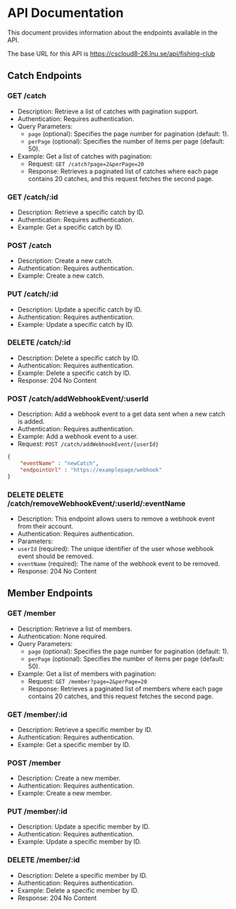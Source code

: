 # API Documentation

This document provides information about the endpoints available in the API.

The base URL for this API is https://cscloud8-26.lnu.se/api/fishing-club

## Catch Endpoints

### GET /catch

- Description: Retrieve a list of catches with pagination support.
- Authentication: Requires authentication.
- Query Parameters:
  - `page` (optional): Specifies the page number for pagination (default: 1).
  - `perPage` (optional): Specifies the number of items per page (default: 50).
- Example: Get a list of catches with pagination:
  - Request: `GET /catch?page=2&perPage=20`
  - Response: Retrieves a paginated list of catches where each page contains 20 catches, and this request fetches the second page.


### GET /catch/:id

- Description: Retrieve a specific catch by ID.
- Authentication: Requires authentication.
- Example: Get a specific catch by ID.

### POST /catch

- Description: Create a new catch.
- Authentication: Requires authentication.
- Example: Create a new catch.

### PUT /catch/:id

- Description: Update a specific catch by ID.
- Authentication: Requires authentication.
- Example: Update a specific catch by ID.

### DELETE /catch/:id

- Description: Delete a specific catch by ID.
- Authentication: Requires authentication.
- Example: Delete a specific catch by ID.
- Response: 204 No Content

### POST /catch/addWebhookEvent/:userId

- Description: Add a webhook event to a get data sent when a new catch is added. 
- Authentication: Requires authentication.
- Example: Add a webhook event to a user.
- Request: `POST /catch/addWebhookEvent/{userId}`
```json
{
    "eventName" : "newCatch",
    "endpointUrl" : "https://examplepage/webhook"
}
```
### DELETE DELETE /catch/removeWebhookEvent/:userId/:eventName

- Description: This endpoint allows users to remove a webhook event from their account.
- Authentication: Requires authentication.
- Parameters:
 - `userId` (required): The unique identifier of the user whose webhook event should be removed.
 - `eventName` (required): The name of the webhook event to be removed.
- Response: 204 No Content


## Member Endpoints

### GET /member

- Description: Retrieve a list of members.
- Authentication: None required.
- Query Parameters:
  - `page` (optional): Specifies the page number for pagination (default: 1).
  - `perPage` (optional): Specifies the number of items per page (default: 50).
- Example: Get a list of members with pagination:
  - Request: `GET /member?page=2&perPage=20`
  - Response: Retrieves a paginated list of members where each page contains 20 catches, and this request fetches the second page.

### GET /member/:id

- Description: Retrieve a specific member by ID.
- Authentication: Requires authentication.
- Example: Get a specific member by ID.

### POST /member

- Description: Create a new member.
- Authentication: Requires authentication.
- Example: Create a new member.

### PUT /member/:id

- Description: Update a specific member by ID.
- Authentication: Requires authentication.
- Example: Update a specific member by ID.

### DELETE /member/:id

- Description: Delete a specific member by ID.
- Authentication: Requires authentication.
- Example: Delete a specific member by ID.
- Response: 204 No Content
